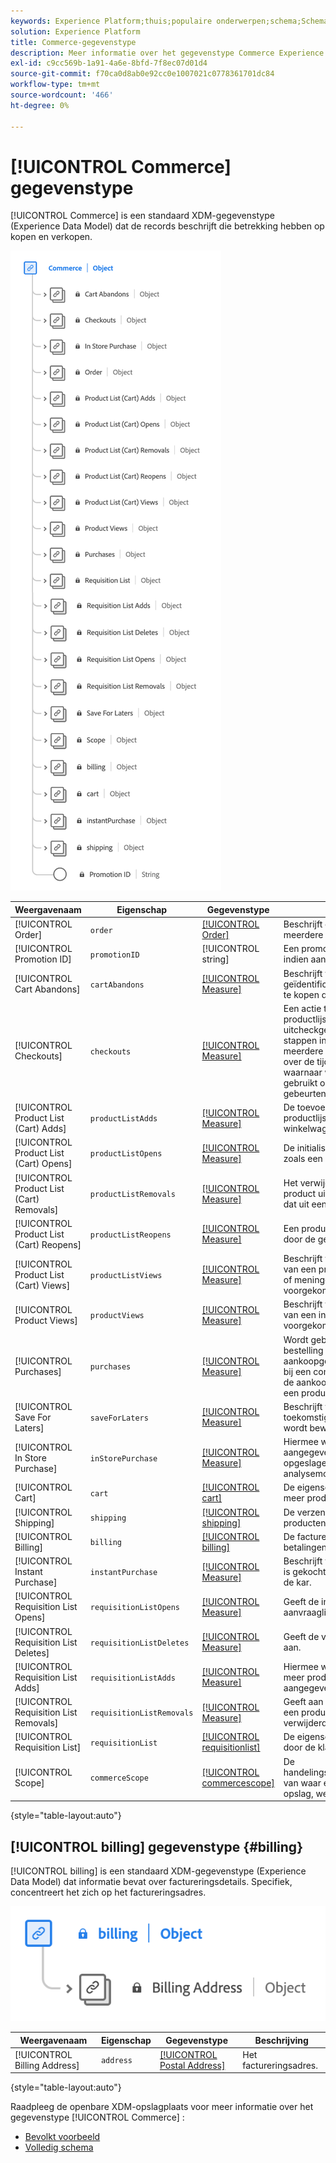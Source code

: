 ```yaml
---
keywords: Experience Platform;thuis;populaire onderwerpen;schema;Schema;XDM;gebieden;schema's;Schema's;handel;datatype;data-type;gegevenstype;
solution: Experience Platform
title: Commerce-gegevenstype
description: Meer informatie over het gegevenstype Commerce Experience Data Model (XDM).
exl-id: c9cc569b-1a91-4a6e-8bfd-7f8ec07d01d4
source-git-commit: f70ca0d8ab0e92cc0e1007021c0778361701dc84
workflow-type: tm+mt
source-wordcount: '466'
ht-degree: 0%

---
```


# [!UICONTROL Commerce] gegevenstype

[!UICONTROL Commerce] is een standaard XDM-gegevenstype (Experience Data Model) dat de records beschrijft die betrekking hebben op kopen en verkopen.

![ een diagram van het [!UICONTROL Commerce] gegevenstype.](../images/data-types/commerce.png)

| Weergavenaam | Eigenschap | Gegevenstype | Beschrijving |
|------------------------------------------|-----------------------|------------------------------------|----------------------------------------------------------------------------------------------------------|
| [!UICONTROL Order] | `order` | [[!UICONTROL Order]](./order.md) | Beschrijft de geplaatste orde voor één of meerdere producten. |
| [!UICONTROL Promotion ID] | `promotionID` | [!UICONTROL string] | Een promotie-id voor de geplaatste order, indien aanwezig. |
| [!UICONTROL Cart Abandons] | `cartAbandons` | [[!UICONTROL Measure]](./measure.md) | Beschrijft wanneer een productlijst is geïdentificeerd als niet meer toegankelijk of te kopen door de gebruiker. |
| [!UICONTROL Checkouts] | `checkouts` | [[!UICONTROL Measure]](./measure.md) | Een actie tijdens het afrekenen van een productlijst. Er kunnen meer dan één uitcheckgebeurtenis zijn als er meerdere stappen in een uitcheckproces zijn. Als er meerdere stappen zijn, worden de informatie over de tijd van de gebeurtenis en de pagina waarnaar wordt verwezen of de ervaring gebruikt om de stap en de afzonderlijke gebeurtenissen in volgorde te identificeren. |
| [!UICONTROL Product List (Cart) Adds] | `productListAdds` | [[!UICONTROL Measure]](./measure.md) | De toevoeging van een product aan de productlijst, zoals een product dat aan een winkelwagentje wordt toegevoegd. |
| [!UICONTROL Product List (Cart) Opens] | `productListOpens` | [[!UICONTROL Measure]](./measure.md) | De initialisaties van een nieuwe productlijst, zoals een winkelwagentje dat wordt gemaakt. |
| [!UICONTROL Product List (Cart) Removals] | `productListRemovals` | [[!UICONTROL Measure]](./measure.md) | Het verwijderen of verwijderen van een product uit een productlijst, zoals een product dat uit een winkelwagentje wordt verwijderd. |
| [!UICONTROL Product List (Cart) Reopens] | `productListReopens` | [[!UICONTROL Measure]](./measure.md) | Een productlijst die eerder werd verlaten die door de gebruiker opnieuw is geactiveerd. |
| [!UICONTROL Product List (Cart) Views] | `productListViews` | [[!UICONTROL Measure]](./measure.md) | Beschrijft wanneer een mening of meningen van een productlijst is voorgekomen.Mening of meningen van een product-lijst is voorgekomen. |
| [!UICONTROL Product Views] | `productViews` | [[!UICONTROL Measure]](./measure.md) | Beschrijft wanneer een mening of meningen van een individueel product zijn voorgekomen. |
| [!UICONTROL Purchases] | `purchases` | [[!UICONTROL Measure]](./measure.md) | Wordt gebruikt om bij te houden wanneer een bestelling is geaccepteerd. De aankoopgebeurtenis is de enige vereiste actie bij een commerciële conversie. Er moet naar de aankoopgebeurtenis worden verwezen in een productlijst. |
| [!UICONTROL Save For Laters] | `saveForLaters` | [[!UICONTROL Measure]](./measure.md) | Beschrijft wanneer een productlijst voor toekomstig gebruik, zoals een verlanglijst wordt bewaard. |
| [!UICONTROL In Store Purchase] | `inStorePurchase` | [[!UICONTROL Measure]](./measure.md) | Hiermee wordt een &#39;inStore&#39;-aankoop aangegeven. Deze informatie wordt opgeslagen voor gebruik in analysemogelijkheden. |
| [!UICONTROL Cart] | `cart` | [[!UICONTROL cart]](./cart.md) | De eigenschappen van de kar die een of meer producten bevat. |
| [!UICONTROL Shipping] | `shipping` | [[!UICONTROL shipping]](./shipping.md) | De verzendgegevens voor een of meer producten. |
| [!UICONTROL Billing] | `billing` | [[!UICONTROL billing]](#billing) | De factureringsgegevens voor een of meer betalingen. |
| [!UICONTROL Instant Purchase] | `instantPurchase` | [[!UICONTROL Measure]](./measure.md) | Beschrijft wanneer een product onmiddellijk is gekocht, potentieel overslaat het karretje of de kar. |
| [!UICONTROL Requisition List Opens] | `requisitionListOpens` | [[!UICONTROL Measure]](./measure.md) | Geeft de initialisatie van een nieuwe aanvraaglijst aan. |
| [!UICONTROL Requisition List Deletes] | `requisitionListDeletes` | [[!UICONTROL Measure]](./measure.md) | Geeft de verwijdering van de aanvraaglijst aan. |
| [!UICONTROL Requisition List Adds] | `requisitionListAdds` | [[!UICONTROL Measure]](./measure.md) | Hiermee wordt de toevoeging van een of meer producten aan een aanvraaglijst aangegeven. |
| [!UICONTROL Requisition List Removals] | `requisitionListRemovals` | [[!UICONTROL Measure]](./measure.md) | Geeft aan dat een product of producten uit een productlijst van een aanvraag is verwijderd. |
| [!UICONTROL Requisition List] | `requisitionList` | [[!UICONTROL requisitionlist]](./requisition-list.md) | De eigenschappen van een aanvraaglijst die door de klant is gemaakt. |
| [!UICONTROL Scope] | `commerceScope` | [[!UICONTROL commercescope]](./commerce-scope.md) | De handelingswerkingsgebiedherkenningstekens van waar een gebeurtenis (opslagmening, opslag, website, enz.) voorkwam. |

{style="table-layout:auto"}

## [!UICONTROL billing] gegevenstype {#billing}

[!UICONTROL billing] is een standaard XDM-gegevenstype (Experience Data Model) dat informatie bevat over factureringsdetails. Specifiek, concentreert het zich op het factureringsadres.

![ A diagram van het het factureren gegevenstype.](../images/data-types/billing.png)

| Weergavenaam | Eigenschap | Gegevenstype | Beschrijving |
|-------------------------------|-----------------|-----------------|--------------------------|
| [!UICONTROL Billing Address] | `address` | [[!UICONTROL Postal Address]](./postal-address.md) | Het factureringsadres. |

{style="table-layout:auto"}

Raadpleeg de openbare XDM-opslagplaats voor meer informatie over het gegevenstype [!UICONTROL Commerce] :

* [ Bevolkt voorbeeld ](https://github.com/adobe/xdm/blob/master/components/datatypes/marketing/commerce.example.1.json)
* [ Volledig schema ](https://github.com/adobe/xdm/blob/master/components/datatypes/marketing/commerce.schema.json)
